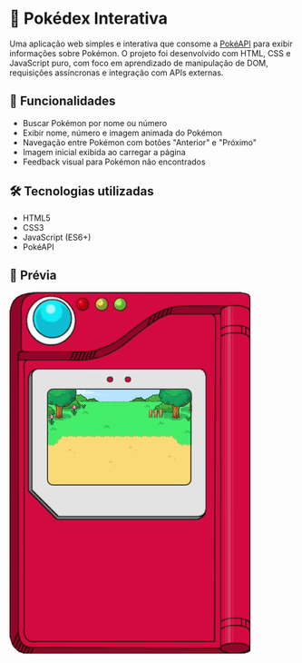 # 🧠 Pokédex Interativa

Uma aplicação web simples e interativa que consome a [PokéAPI](https://pokeapi.co/) para exibir informações sobre Pokémon.
O projeto foi desenvolvido com HTML, CSS e JavaScript puro, com foco em aprendizado de manipulação de DOM, requisições assíncronas e integração com APIs externas.

## 🚀 Funcionalidades

- Buscar Pokémon por nome ou número
- Exibir nome, número e imagem animada do Pokémon
- Navegação entre Pokémon com botões "Anterior" e "Próximo"
- Imagem inicial exibida ao carregar a página
- Feedback visual para Pokémon não encontrados

## 🛠️ Tecnologias utilizadas

- HTML5
- CSS3
- JavaScript (ES6+)
- PokéAPI


## 📸 Prévia

![pokedex preview](./img/pokedex.png)


